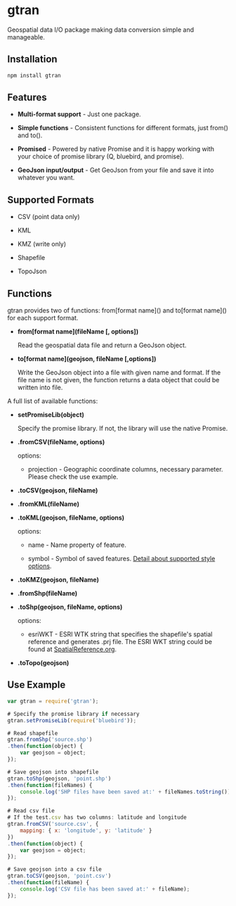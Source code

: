# gtran

Geospatial data I/O package making data conversion simple and manageable.

## Installation

``` javascript
npm install gtran
```

## Features

* **Multi-format support** - Just one package.

* **Simple functions** - Consistent functions for different formats, just from() and to().

* **Promised** - Powered by native Promise and it is happy working with your choice of promise library (Q, bluebird, and promise).

* **GeoJson input/output** - Get GeoJson from your file and save it into whatever you want.

## Supported Formats

* CSV (point data only)

* KML

* KMZ (write only)

* Shapefile

* TopoJson

## Functions

gtran provides two of functions: from\[format name\]() and to\[format name\]() for each support format.

* **from\[format name\](fileName [, options])**

    Read the geospatial data file and return a GeoJson object.

* **to\[format name\](geojson, fileName [,options])**

    Write the GeoJson object into a file with given name and format. If the file name is not given, the function returns a data object that could be written into file.

A full list of available functions:

* **setPromiseLib(object)**

    Specify the promise library. If not, the library will use the native Promise.

* **.fromCSV(fileName, options)**

    options:

    * projection - Geographic coordinate columns, necessary parameter. Please check the use example.

* **.toCSV(geojson, fileName)**

* **.fromKML(fileName)**

* **.toKML(geojson, fileName, options)**

    options:

    * name	 - Name property of feature.

    * symbol - Symbol of saved features. [Detail about supported style options](https://github.com/haoliangyu/gtran-kml).


* **.toKMZ(geojson, fileName)**

* **.fromShp(fileName)**

* **.toShp(geojson, fileName, options)**

    options:

    * esriWKT - ESRI WTK string that specifies the shapefile's spatial reference and generates .prj file. The ESRI WKT string could be found at [SpatialReference.org](http://spatialreference.org/).

* **.toTopo(geojson)**

## Use Example

``` javascript
var gtran = require('gtran');

# Specify the promise library if necessary
gtran.setPromiseLib(require('bluebird'));

# Read shapefile
gtran.fromShp('source.shp')
.then(function(object) {
    var geojson = object;
});

# Save geojson into shapefile
gtran.toShp(geojson, 'point.shp')
.then(function(fileNames) {
    console.log('SHP files have been saved at:' + fileNames.toString());
});

# Read csv file
# If the test.csv has two columns: latitude and longitude
gtran.fromCSV('source.csv', {
    mapping: { x: 'longitude', y: 'latitude' }
})
.then(function(object) {
    var geojson = object;
});

# Save geojson into a csv file
gtran.toCSV(geojson, 'point.csv')
.then(function(fileName) {
    console.log('CSV file has been saved at:' + fileName);
});
```
